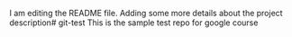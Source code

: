 I am editing the README file. Adding some more details about the project description# git-test
This is the sample test repo for google course
